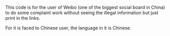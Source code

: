 This code is for the user of Weibo (one of the biggest social board in China) to do some complaint work without seeing the illegal information but just print in the links.

For it is faced to Chinese user, the language in it is Chinese.
